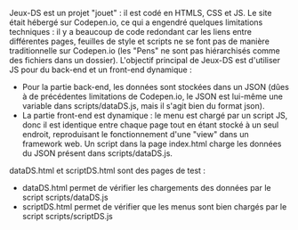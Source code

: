 Jeux-DS est un projet "jouet" : il est codé en HTMLS, CSS et JS. Le site était hébergé sur Codepen.io, ce qui a engendré quelques limitations techniques : il y a beaucoup de code redondant car les liens entre différentes pages, feuilles de style et scripts ne se font pas de manière traditionnelle sur Codepen.io (les "Pens" ne sont pas hiérarchisés comme des fichiers dans un dossier).
L'objectif principal de Jeux-DS est d'utiliser JS pour du back-end et un front-end dynamique :
- Pour la partie back-end, les données sont stockées dans un JSON (dûes à de précédentes limitations de Codepen.io, le JSON est lui-même une variable dans scripts/dataDS.js, mais il s'agit bien du format json).
- La partie front-end est dynamique : le menu est chargé par un script JS, donc il est identique entre chaque page tout en étant stocké à un seul endroit, reproduisant le fonctionnement d'une "view" dans un framework web. Un script dans la page index.html charge les données du JSON présent dans scripts/dataDS.js.

dataDS.html et scriptDS.html sont des pages de test : 
- dataDS.html permet de vérifier les chargements des données par le script scripts/dataDS.js
- scriptDS.html permet de vérifier que les menus sont bien chargés par le script scripts/scriptDS.js
